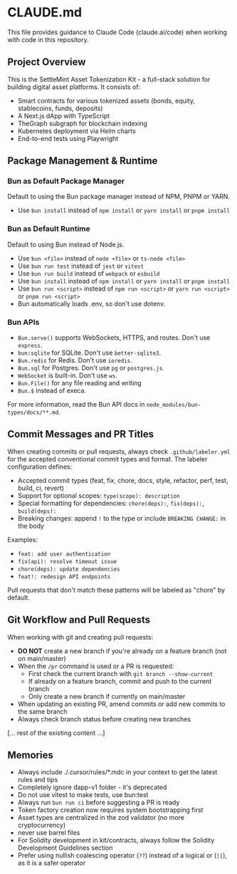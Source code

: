 # CLAUDE.md

This file provides guidance to Claude Code (claude.ai/code) when working with
code in this repository.

## Project Overview

This is the SettleMint Asset Tokenization Kit - a full-stack solution for
building digital asset platforms. It consists of:

- Smart contracts for various tokenized assets (bonds, equity, stablecoins,
  funds, deposits)
- A Next.js dApp with TypeScript
- TheGraph subgraph for blockchain indexing
- Kubernetes deployment via Helm charts
- End-to-end tests using Playwright

## Package Management & Runtime

### Bun as Default Package Manager

Default to using the Bun package manager instead of NPM, PNPM or YARN.

- Use `bun install` instead of `npm install` or `yarn install` or `pnpm install`

### Bun as Default Runtime

Default to using Bun instead of Node.js.

- Use `bun <file>` instead of `node <file>` or `ts-node <file>`
- Use `bun run test` instead of `jest` or `vitest`
- Use `bun run build` instead of `webpack` or `esbuild`
- Use `bun install` instead of `npm install` or `yarn install` or `pnpm install`
- Use `bun run <script>` instead of `npm run <script>` or `yarn run <script>` or
  `pnpm run <script>`
- Bun automatically loads .env, so don't use dotenv.

### Bun APIs

- `Bun.serve()` supports WebSockets, HTTPS, and routes. Don't use `express`.
- `bun:sqlite` for SQLite. Don't use `better-sqlite3`.
- `Bun.redis` for Redis. Don't use `ioredis`.
- `Bun.sql` for Postgres. Don't use `pg` or `postgres.js`.
- `WebSocket` is built-in. Don't use `ws`.
- `Bun.File()` for any file reading and writing
- `Bun.$` instead of execa.

For more information, read the Bun API docs in
`node_modules/bun-types/docs/**.md`.

## Commit Messages and PR Titles

When creating commits or pull requests, always check `.github/labeler.yml` for the accepted conventional commit types and format. The labeler configuration defines:

- Accepted commit types (feat, fix, chore, docs, style, refactor, perf, test, build, ci, revert)
- Support for optional scopes: `type(scope): description`
- Special formatting for dependencies: `chore(deps):`, `fix(deps):`, `build(deps):`
- Breaking changes: append `!` to the type or include `BREAKING CHANGE:` in the body

Examples:
- `feat: add user authentication`
- `fix(api): resolve timeout issue`
- `chore(deps): update dependencies`
- `feat!: redesign API endpoints`

Pull requests that don't match these patterns will be labeled as "chore" by default.

## Git Workflow and Pull Requests

When working with git and creating pull requests:

- **DO NOT** create a new branch if you're already on a feature branch (not on main/master)
- When the `/pr` command is used or a PR is requested:
  - First check the current branch with `git branch --show-current`
  - If already on a feature branch, commit and push to the current branch
  - Only create a new branch if currently on main/master
- When updating an existing PR, amend commits or add new commits to the same branch
- Always check branch status before creating new branches

[... rest of the existing content ...]

## Memories

- Always include ./.cursor/rules/\*.mdc in your context to get the latest rules
  and tips
- Completely ignore dapp-v1 folder - it's deprecated
- Do not use vitest to make tests, use bun:test
- Always run `bun run ci` before suggesting a PR is ready
- Token factory creation now requires system bootstrapping first
- Asset types are centralized in the zod validator (no more cryptocurrency)
- never use barrel files
- For Solidity development in kit/contracts, always follow the Solidity
  Development Guidelines section
- Prefer using nullish coalescing operator (`??`) instead of a logical or (`||`), as it is a safer operator